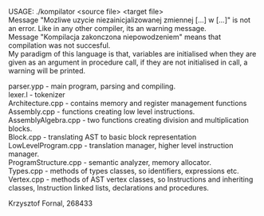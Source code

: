 USAGE: ./kompilator \<source file\> \<target file\>   
Message "Mozliwe uzycie niezainicjalizowanej zmiennej [...] w [...]" is not an error. Like in any other compiler, its an warning message.   
Message "Kompilacja zakonczona niepowodzeniem" means that compilation was not succesful.   
My paradigm of this language is that, variables are initialised when they are given as an argument in procedure call, if they are not initialised in call, a warning will be printed.   
    
parser.ypp - main program, parsing and compiling.   
lexer.l - tokenizer    
Architecture.cpp - contains memory and register management functions   
Assembly.cpp - functions creating low level instructions.   
AssemblyAlgebra.cpp - two functions creating division and multiplication blocks.   
Block.cpp - translating AST to basic block representation   
LowLevelProgram.cpp - translation manager, higher level instruction manager.   
ProgramStructure.cpp - semantic analyzer, memory allocator.   
Types.cpp - methods of types classes, so identifiers, expressions etc.   
Vertex.cpp - methods of AST vertex classes, so Instructions and inheriting classes, Instruction linked lists, declarations and procedures.   
    
Krzysztof Fornal, 268433